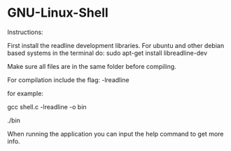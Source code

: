 # GNU-Linux-Shell
Instructions:

First install the readline development libraries.
For ubuntu and other debian based systems in the terminal do:
sudo apt-get install libreadline-dev 

Make sure all files are in the same folder before compiling.

For compilation include the flag:
-lreadline

for example:

gcc shell.c -lreadline -o bin

./bin

When running the application you can input the help command to get more info.
